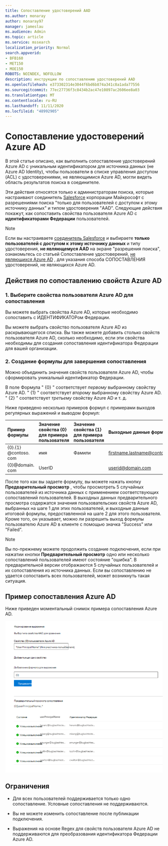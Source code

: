 ```yaml
---
title: Сопоставление удостоверений AAD
ms.author: monaray
author: monaray97
manager: jameslau
ms.audience: Admin
ms.topic: article
ms.service: mssearch
localization_priority: Normal
search.appverid:
- BFB160
- MET150
- MOE150
ROBOTS: NOINDEX, NOFOLLOW
description: инструкции по сопоставлению удостоверений AAD
ms.openlocfilehash: e373302314e3044f6bd6b874a341c8a1ada77556
ms.sourcegitcommit: 77ec27736f3c8434b2ac47e10897ac2606ee8a03
ms.translationtype: MT
ms.contentlocale: ru-RU
ms.lasthandoff: 11/11/2020
ms.locfileid: "48992905"
---
```

# <a name="map-your-azure-ad-identities"></a>Сопоставление удостоверений Azure AD  

В этой статье описано, как выполнить сопоставление удостоверений Azure AD с уникальным идентификатором для источника данных (не Azure AD Identity), чтобы пользователи в списке управления доступом (ACL) с удостоверениями, не являющимися Azure AD, могли видеть область результатов поиска в соединителе.

Эти действия относятся только к администраторам поиска, которые настраивают соединитель [Salesforce](salesforce-connector.md) корпорации Майкрософт с разрешениями поиска "только для пользователей с доступом к этому источнику данных" и типом удостоверения "AAD". Следующие действия покажут, как сопоставить свойства пользователя Azure AD с **идентификаторами Федерации** пользователей.

>[!NOTE]
>Если вы настраиваете [соединитель Salesforce](salesforce-connector.md) и выбираете **только пользователей с доступом к этому источнику данных** и типу удостоверения, **не являющемуся AAD** на экране "разрешения поиска", ознакомьтесь со статьей Сопоставление удостоверений, [не являющихся Azure AD](map-non-aad.md) , для указания способа СОПОСТАВЛЕНИЯ удостоверений, не являющихся Azure AD.  

## <a name="steps-for-mapping-your-azure-ad-properties"></a>Действия по сопоставлению свойств Azure AD

### <a name="1-select-azure-ad-user-properties-to-map"></a>1. Выберите свойства пользователя Azure AD для сопоставления

Вы можете выбрать свойства Azure AD, которые необходимо сопоставить с ИДЕНТИФИКАТОРом Федерации.

Вы можете выбрать свойство пользователя Azure AD из раскрывающегося списка. Вы также можете добавить столько свойств пользователя Azure AD, сколько необходимо, если эти свойства необходимы для создания сопоставления идентификатора Федерации для вашей организации.

### <a name="2-create-formula-to-complete-mapping"></a>2. Создание формулы для завершения сопоставления

Можно объединить значения свойств пользователя Azure AD, чтобы сформировать уникальный идентификатор Федерации.

В поле Формула " {0} " соответствует *первому* выбранному свойству Azure AD. " {1} " соответствует *второму* выбранному свойству Azure AD. " {2} " соответствует *третьему* свойству Azure AD и т. д.  

Ниже приведено несколько примеров формул с примерами выходов регулярных выражений и выводом формул:

| Пример формулы                  | Значение свойства {0} для примера пользователя                 | Значение свойства {1} для примера пользователя           | Выходные данные формулы                  |
| :------------------- | :------------------- |:---------------|:---------------|
| {0}.{1} @contoso. com  | имя | Фамили |firstname.lastname@contoso.com
| {0}@domain. com                 | UserID                 |             |userid@domain.com

После того как вы задаете формулу, вы можете нажать кнопку **Предварительный просмотр** , чтобы просмотреть 5 случайных пользователей из источника данных с применением соответствующих сопоставлений пользователей. В выходных данных предварительного просмотра содержатся значения пользовательских свойств Azure AD, выбранных на шаге 1 для этих пользователей, и выходные данные итоговой формулы, предоставленной на шаге 2 для этого пользователя. Кроме того, он указывает, можно ли разрешить выход формулы пользователю Azure AD в клиенте с помощью значка "Success" или "Failed".  

>[!NOTE]
>Вы по-прежнему можете продолжить создание подключения, если при нажатии кнопки **Предварительный просмотр** одно или несколько сопоставлений пользователей имеют состояние "ошибка". В предварительной версии отображаются 5 случайных пользователей и их сопоставления из источника данных. Если вы сопоставлению не удается сопоставить всех пользователей, может возникнуть такая ситуация.

## <a name="sample-azure-ad-mapping"></a>Пример сопоставления Azure AD

Ниже приведен моментальный снимок примера сопоставления Azure AD.

![Пример моментального снимка, в котором описывается заполнение страницы сопоставления Azure AD](media/aad-mapping.png)

## <a name="limitations"></a>Ограничения  

- Для всех пользователей поддерживается только одно сопоставление. Условные сопоставления не поддерживаются.  

- Вы не можете изменить сопоставление после публикации подключения.  

- Выражения на основе Regex для свойств пользователя Azure AD не поддерживаются для преобразования идентификатора Федерации Azure AD.